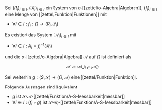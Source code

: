Sei $(R_i)_{i \in I}$, $(\mathcal{R}_i)_{i \in I}$ ein System von $\sigma$-[[zettel/σ-Algebra|Algebren]], $(f_i)_{i \in I}$ eine Menge von [[zettel/Funktion|Funktionen]] mit
- $\forall i \in I : f_i : \Omega \to (R_i, \mathcal{R}_i)$

Es existiert das System $(\mathcal{A}_i)_{i \in I}$ mit
- $\forall i \in I : A_i = f_i^{-1}(\mathcal{R}_i)$

und die $\sigma$-[[zettel/σ-Algebra|Algebra]] $\mathcal{A}$ auf $\Omega$ ist definiert als

$$
	\mathcal{A} := \sigma\left( \bigcup_{i \in I} \mathcal{A}_i \right)
$$

Sei weiterhin $g : (S, \mathscr{S}) \to (\Omega, \mathcal{A})$ eine [[zettel/Funktion|Funktion]].

Folgende Aussagen sind äquivalent
- $g$ ist $\mathscr{S}$-$\mathcal{A}$-[[zettel/Funktion/A-S-Messbarkeit|messbar]]
- $\forall i \in I : (f_i \circ g)$ ist $\mathscr{S}$-$\mathcal{R}_i$-[[zettel/Funktion/A-S-Messbarkeit|messbar]]